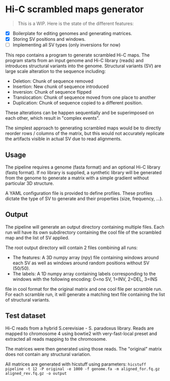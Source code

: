 # Hi-C scrambled maps generator

> This is a WIP. Here is the state of the different features:

* [x] Boilerplate for editing genomes and generating matrices.
* [x] Storing SV positions and windows.
* [ ] Implementing all SV types (only inversions for now)

This repo contains a program to generate scrambled Hi-C maps. The program starts from an input genome and Hi-C library (reads) and introduces structural variants into the genome. Structural variants (SV) are large scale alteration to the sequence including:

* Deletion: Chunk of sequence removed
* Insertion: New chunk of sequence introduced
* Inversion: Chunk of sequence flipped
* Translocation: Chunk of sequence moved from one place to another
* Duplication: Chunk of sequence copied to a different position.

These alterations can be happen sequentially and be superimposed on each other, which result in "complex events".

The simplest approach to generating scrambled maps would be to directly reorder rows / columns of the matrix, but this would not accurately replicate the artifacts visible in actual SV due to read alignments.

## Usage

The pipeline requires a genome (fasta format) and an optional Hi-C library (fastq format). If no library is supplied, a synthetic library will be generated from the genome to generate a matrix with a simple gradient without particular 3D structure.

A YAML configuration file is provided to define profiles. These profiles dictate the type of SV to generate and their properties (size, frequency, ...).

## Output

The pipeline will generate an output directory containing multiple files.
Each run will have its own subdirectory containing the cool file of the scrambled map and the list of SV applied.

The root output directory will contain 2 files combining all runs:
* The features: A 3D numpy array (npy) file containing windows around each SV as well as windows around random positions without SV (50/50).
* The labels: A 1D numpy array containing labels corresponding to the windows with the following encoding: 0=no SV, 1=INV, 2=DEL, 3=INS

file in cool format for the original matrix and one cool file per scramble run. For each scramble run, it will generate a matching text file containing the list of structural variants.

## Test dataset

Hi-C reads from a hybrid S.cerevisiae - S. paradoxus library. Reads are mapped to chromosome 4 using bowtie2 with very-fast-local preset and extracted all reads mapping to the chromosome.

The matrices were then generated using those reads. The "original" matrix does not contain any structural variation.

All matrices are generated with hicstuff using parameters:
`hicstuff pipeline -t 12 -P original -e 1000 -f genome.fa -m aligned_for.fq.gz aligned_rev.fq.gz -o output`
